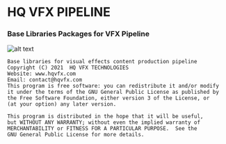 # HQ VFX PIPELINE
### Base Libraries Packages for VFX Pipeline

![alt text](https://hqvfx.com/wp-content/uploads/2021/08/site_logo-1.png)


    Base libraries for visual effects content production pipeline
    Copyright (C) 2021  HQ VFX TECHNOLOGIES
    Website: www.hqvfx.com
    Email: contact@hqvfx.com
    This program is free software: you can redistribute it and/or modify
    it under the terms of the GNU General Public License as published by
    the Free Software Foundation, either version 3 of the License, or
    (at your option) any later version.

    This program is distributed in the hope that it will be useful,
    but WITHOUT ANY WARRANTY; without even the implied warranty of
    MERCHANTABILITY or FITNESS FOR A PARTICULAR PURPOSE.  See the
    GNU General Public License for more details.
